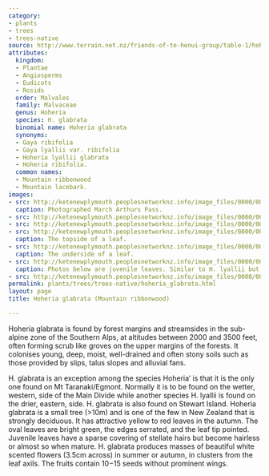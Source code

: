 ```yaml
---
category:
- plants
- trees
- trees-native
source: http://www.terrain.net.nz/friends-of-te-henui-group/table-1/hoheria-glabrata-mountain-ribbonwood.html
attributes:
  kingdom:
  - Plantae
  - Angiosperms
  - Eudicots
  - Rosids
  order: Malvales
  family: Malvaceae
  genus: Hoheria
  species: H. glabrata
  binomial name: Hoheria glabrata
  synonyms:
  - Gaya ribifolia
  - Gaya lyallii var. ribifolia
  - Hoheria lyallii glabrata
  - Hoheria ribifolia.
  common names:
  - Mountain ribbonwood
  - Mountain lacebark.
images:
- src: http://ketenewplymouth.peoplesnetworknz.info/image_files/0000/0005/2274/Hoheria_glabrata__Mountain_Ribbonwood.JPG
  caption: Photographed March Arthurs Pass.
- src: http://ketenewplymouth.peoplesnetworknz.info/image_files/0000/0005/2254/Hoheria_glabrata__Mountain_Ribbonwood-001.JPG
- src: http://ketenewplymouth.peoplesnetworknz.info/image_files/0000/0005/2269/Hoheria_glabrata__Mountain_Ribbonwood-004.JPG
- src: http://ketenewplymouth.peoplesnetworknz.info/image_files/0000/0005/2259/Hoheria_glabrata__Mountain_Ribbonwood-002.JPG
  caption: The topside of a leaf.
- src: http://ketenewplymouth.peoplesnetworknz.info/image_files/0000/0005/2264/Hoheria_glabrata__Mountain_Ribbonwood-003.JPG
  caption: The underside of a leaf.
- src: http://ketenewplymouth.peoplesnetworknz.info/image_files/0000/0005/4204/Hoheria_glabrata__Mountain_ribbonwood.-001.-002.JPG
  caption: Photos below are juvenile leaves. Similar to H. lyallii but smaller.
- src: http://ketenewplymouth.peoplesnetworknz.info/image_files/0000/0005/4209/Hoheria_glabrata__Mountain_ribbonwood..JPG
permalink: plants/trees/trees-native/hoheria_glabrata.html
layout: page
title: Hoheria glabrata (Mountain ribbonwood)

---
```

Hoheria glabrata is found by forest margins and streamsides in the sub-alpine zone of the Southern Alps, at altitudes between 2000 and 3500 feet, often forming scrub like groves on the upper margins of the forests. It colonises young, deep, moist, well-drained and often stony soils such as those provided by slips, talus slopes and alluvial fans.

H. glabrata is an exception among the species Hoheria’ is that it is the only one found on Mt Taranaki/Egmont. Normally it is to be found on the wetter, western, side of the Main Divide while another species H. lyallii is found on the drier, eastern, side. H. glabrata is also found on Stewart Island.
Hoheria glabrata is a small tree (&gt;10m) and is one of the few in New Zealand that is strongly deciduous. It has attractive yellow to red leaves in the autumn.
The oval leaves are bright green, the edges serrated, and the leaf tip pointed. Juvenile leaves have a sparse covering of stellate hairs but become hairless or almost so when mature.
H. glabrata produces masses of beautiful white scented flowers (3.5cm across) in summer or autumn, in clusters from the leaf axils. The fruits contain 10−15 seeds without prominent wings.

